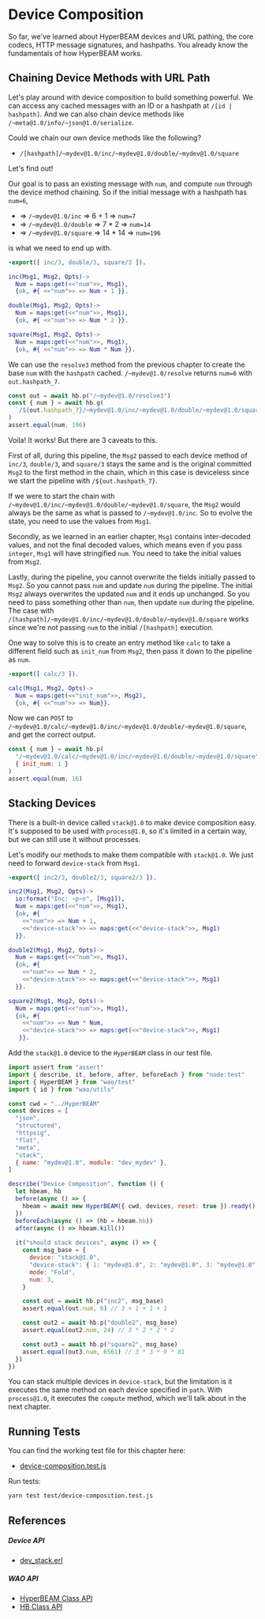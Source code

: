 # Device Composition

So far, we've learned about HyperBEAM devices and URL pathing, the core codecs, HTTP message signatures, and hashpaths. You already know the fundamentals of how HyperBEAM works.

## Chaining Device Methods with URL Path

Let's play around with device composition to build something powerful. We can access any cached messages with an ID or a hashpath at `/[id | hashpath]`. And we can also chain device methods like `/~meta@1.0/info/~json@1.0/serialize`.

Could we chain our own device methods like the following?

- `/[hashpath]/~mydev@1.0/inc/~mydev@1.0/double/~mydev@1.0/square`

Let's find out!

Our goal is to pass an existing message with `num`, and compute `num` through the device method chaining. So if the initial message with a hashpath has `num=6`,

- => `/~mydev@1.0/inc` => 6 + 1 => `num=7`
- => `/~mydev@1.0/double` => 7 * 2 => `num=14`
- => `/~mydev@1.0/square` => 14 * 14 => `num=196`

is what we need to end up with.

```erlang [/HyperBEAM/src/dev_mydev.erl]
-export([ inc/3, double/3, square/3 ]).

inc(Msg1, Msg2, Opts)->
  Num = maps:get(<<"num">>, Msg1),
  {ok, #{ <<"num">> => Num + 1 }}.

double(Msg1, Msg2, Opts)->
  Num = maps:get(<<"num">>, Msg1),
  {ok, #{ <<"num">> => Num * 2 }}.

square(Msg1, Msg2, Opts)->
  Num = maps:get(<<"num">>, Msg1),
  {ok, #{ <<"num">> => Num * Num }}.
```

We can use the `resolve3` method from the previous chapter to create the base `num` with the `hashpath` cached. `/~mydev@1.0/resolve` returns `num=6` with `out.hashpath_7`.

```js [/test/device-composition.test.js]
const out = await hb.p("/~mydev@1.0/resolve3")
const { num } = await hb.g(
  `/${out.hashpath_7}/~mydev@1.0/inc/~mydev@1.0/double/~mydev@1.0/square`
)
assert.equal(num, 196)
```
Voila! It works! But there are 3 caveats to this.

First of all, during this pipeline, the `Msg2` passed to each device method of `inc/3`, `double/3`, and `square/3` stays the same and is the original committed `Msg2` to the first method in the chain, which in this case is deviceless since we start the pipeline with `/${out.hashpath_7}`.

If we were to start the chain with `/~mydev@1.0/inc/~mydev@1.0/double/~mydev@1.0/square`, the `Msg2` would always be the same as what is passed to `/~mydev@1.0/inc`. So to evolve the state, you need to use the values from `Msg1`.

Secondly, as we learned in an earlier chapter, `Msg1` contains inter-decoded values, and not the final decoded values, which means even if you pass `integer`, `Msg1` will have stringified `num`. You need to take the initial values from `Msg2`.

Lastly, during the pipeline, you cannot overwrite the fields initially passed to `Msg2`. So you cannot pass `num` and update `num` during the pipeline. The initial `Msg2` always overwrites the updated `num` and it ends up unchanged. So you need to pass something other than `num`, then update `num` during the pipeline. The case with `/[hashpath]/~mydev@1.0/inc/~mydev@1.0/double/~mydev@1.0/square` works since we're not passing `num` to the initial `/[hashpath]` execution.

One way to solve this is to create an entry method like `calc` to take a different field such as `init_num` from `Msg2`, then pass it down to the pipeline as `num`.

```erlang [/HyperBEAM/src/dev_mydev.erl]
-export([ calc/3 ]).

calc(Msg1, Msg2, Opts)->
  Num = maps:get(<<"init_num">>, Msg2),
  {ok, #{ <<"num">> => Num}}.
```

Now we can `POST` to `/~mydev@1.0/calc/~mydev@1.0/inc/~mydev@1.0/double/~mydev@1.0/square`, and get the correct output.

```js [/test/device-composition.test.js]
const { num } = await hb.p(
  "/~mydev@1.0/calc/~mydev@1.0/inc/~mydev@1.0/double/~mydev@1.0/square",
  { init_num: 1 }
)
assert.equal(num, 16)
```

## Stacking Devices

There is a built-in device called `stack@1.0` to make device composition easy. It's supposed to be used with `process@1.0`, so it's limited in a certain way, but we can still use it without processes.

Let's modify our methods to make them compatible with `stack@1.0`. We just need to forward `device-stack` from `Msg1`.

```erlang [/HyperBEAM/src/dev_mydev.erl]
-export([ inc2/3, double2/3, square2/3 ]).

inc2(Msg1, Msg2, Opts)->
  io:format("Inc: ~p~n", [Msg1]),
  Num = maps:get(<<"num">>, Msg1),
  {ok, #{ 
    <<"num">> => Num + 1, 
    <<"device-stack">> => maps:get(<<"device-stack">>, Msg1)
  }}.

double2(Msg1, Msg2, Opts)->
  Num = maps:get(<<"num">>, Msg1),
  {ok, #{ 
    <<"num">> => Num * 2,
    <<"device-stack">> => maps:get(<<"device-stack">>, Msg1)
  }}.

square2(Msg1, Msg2, Opts)->
  Num = maps:get(<<"num">>, Msg1),
  {ok, #{ 
    <<"num">> => Num * Num,
    <<"device-stack">> => maps:get(<<"device-stack">>, Msg1)
   }}.
```

Add the `stack@1.0` device to the `HyperBEAM` class in our test file.

```js [/test/device-composition.test.js]
import assert from "assert"
import { describe, it, before, after, beforeEach } from "node:test"
import { HyperBEAM } from "wao/test"
import { id } from "wao/utils"

const cwd = "../HyperBEAM"
const devices = [
  "json",
  "structured",
  "httpsig",
  "flat",
  "meta",
  "stack",
  { name: "mydev@1.0", module: "dev_mydev" },
]

describe("Device Composition", function () {
  let hbeam, hb
  before(async () => {
    hbeam = await new HyperBEAM({ cwd, devices, reset: true }).ready()
  })
  beforeEach(async () => (hb = hbeam.hb))
  after(async () => hbeam.kill())
  
  it("should stack devices", async () => {
    const msg_base = {
      device: "stack@1.0",
      "device-stack": { 1: "mydev@1.0", 2: "mydev@1.0", 3: "mydev@1.0" },
      mode: "Fold",
      num: 3,
    }

    const out = await hb.p("inc2", msg_base)
    assert.equal(out.num, 6) // 3 + 1 + 1 + 1

    const out2 = await hb.p("double2", msg_base)
    assert.equal(out2.num, 24) // 3 * 2 * 2 * 2

    const out3 = await hb.p("square2", msg_base)
    assert.equal(out3.num, 6561) // 3 * 3 * 9 * 81
  })
})
```

You can stack multiple devices in `device-stack`, but the limitation is it executes the same method on each device specified in `path`. With `process@1.0`, it executes the `compute` method, which we'll talk about in the next chapter.

## Running Tests

You can find the working test file for this chapter here:

- [device-composition.test.js](https://github.com/weavedb/wao/blob/master/dhfs-tutorial-app/test/device-composition.test.js)

Run tests:

```bash [Terminal]
yarn test test/device-composition.test.js
```

## References

##### Device API

- [dev_stack.erl](https://hyperbeam.ar.io/build/devices/source-code/dev_stack.html)

##### WAO API

- [HyperBEAM Class API](/api/hyperbeam)
- [HB Class API](/api/hb)
